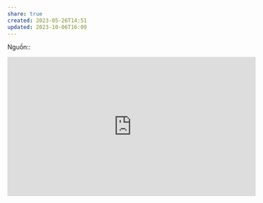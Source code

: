 ```yaml
---
share: true
created: 2023-05-26T14:51
updated: 2023-10-06T16:09
---
```


Nguồn:: 
<iframe width="560" height="315" src="https://www.youtube.com/embed/W6CBb3yX9Zs" title="YouTube video player" frameborder="0" allow="accelerometer; autoplay; clipboard-write; encrypted-media; gyroscope; picture-in-picture; web-share" allowfullscreen></iframe>
